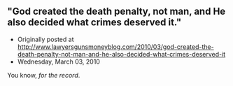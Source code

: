 ## &#34;God created the death penalty, not man, and He also decided what crimes deserved it.&#34;

 * Originally posted at http://www.lawyersgunsmoneyblog.com/2010/03/god-created-the-death-penalty-not-man-and-he-also-decided-what-crimes-deserved-it
 * Wednesday, March 03, 2010




  
You know, _for the record_.